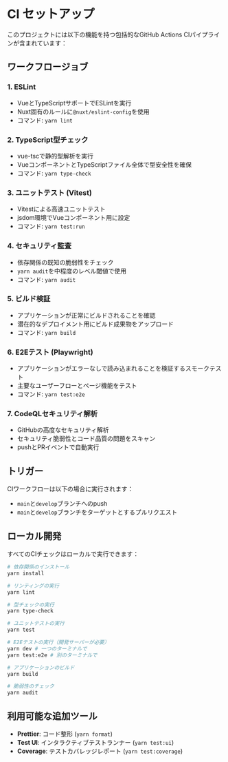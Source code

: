 # CI セットアップ

このプロジェクトには以下の機能を持つ包括的なGitHub Actions CIパイプラインが含まれています：

## ワークフロージョブ

### 1. ESLint
- VueとTypeScriptサポートでESLintを実行
- Nuxt固有のルールに`@nuxt/eslint-config`を使用
- コマンド: `yarn lint`

### 2. TypeScript型チェック
- vue-tscで静的型解析を実行
- VueコンポーネントとTypeScriptファイル全体で型安全性を確保
- コマンド: `yarn type-check`

### 3. ユニットテスト (Vitest)
- Vitestによる高速ユニットテスト
- jsdom環境でVueコンポーネント用に設定
- コマンド: `yarn test:run`

### 4. セキュリティ監査
- 依存関係の既知の脆弱性をチェック
- `yarn audit`を中程度のレベル閾値で使用
- コマンド: `yarn audit`

### 5. ビルド検証
- アプリケーションが正常にビルドされることを確認
- 潜在的なデプロイメント用にビルド成果物をアップロード
- コマンド: `yarn build`

### 6. E2Eテスト (Playwright)
- アプリケーションがエラーなしで読み込まれることを検証するスモークテスト
- 主要なユーザーフローとページ機能をテスト
- コマンド: `yarn test:e2e`

### 7. CodeQLセキュリティ解析
- GitHubの高度なセキュリティ解析
- セキュリティ脆弱性とコード品質の問題をスキャン
- pushとPRイベントで自動実行

## トリガー

CIワークフローは以下の場合に実行されます：
- `main`と`develop`ブランチへのpush
- `main`と`develop`ブランチをターゲットとするプルリクエスト

## ローカル開発

すべてのCIチェックはローカルで実行できます：

```bash
# 依存関係のインストール
yarn install

# リンティングの実行
yarn lint

# 型チェックの実行
yarn type-check

# ユニットテストの実行
yarn test

# E2Eテストの実行（開発サーバーが必要）
yarn dev # 一つのターミナルで
yarn test:e2e # 別のターミナルで

# アプリケーションのビルド
yarn build

# 脆弱性のチェック
yarn audit
```

## 利用可能な追加ツール

- **Prettier**: コード整形 (`yarn format`)
- **Test UI**: インタラクティブテストランナー (`yarn test:ui`)
- **Coverage**: テストカバレッジレポート (`yarn test:coverage`)